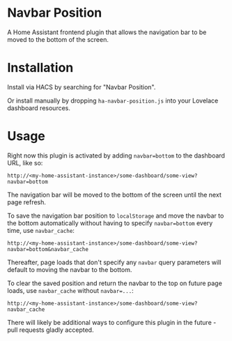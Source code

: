 # Navbar Position

A Home Assistant frontend plugin that allows the navigation bar to be moved to the bottom of the screen.

# Installation

Install via HACS by searching for "Navbar Position".

Or install manually by dropping `ha-navbar-position.js` into your Lovelace dashboard resources.

# Usage

Right now this plugin is activated by adding `navbar=bottom` to the dashboard URL, like so:

```
http://<my-home-assistant-instance>/some-dashboard/some-view?navbar=bottom
```

The navigation bar will be moved to the bottom of the screen until the next page refresh.

To save the navigation bar position to `localStorage` and move the navbar to the bottom automatically without having to specify `navbar=bottom` every time, use `navbar_cache`:

```
http://<my-home-assistant-instance>/some-dashboard/some-view?navbar=bottom&navbar_cache
```

Thereafter, page loads that don't specify any `navbar` query parameters will default to moving the navbar to the bottom.

To clear the saved position and return the navbar to the top on future page loads, use `navbar_cache` without `navbar=...`:

```
http://<my-home-assistant-instance>/some-dashboard/some-view?navbar_cache
```

There will likely be additional ways to configure this plugin in the future - pull requests gladly accepted.
